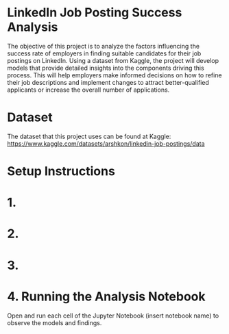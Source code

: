 # LinkedIn Job Posting Success Analysis
The objective of this project is to analyze the factors influencing the success rate of employers in finding suitable candidates for their job postings on LinkedIn. Using a dataset from Kaggle, the project will develop models that provide detailed insights into the components driving this process. This will help employers make informed decisions on how to refine their job descriptions and implement changes to attract better-qualified applicants or increase the overall number of applications.

# Dataset 
The dataset that this project uses can be found at Kaggle: https://www.kaggle.com/datasets/arshkon/linkedin-job-postings/data

# Setup Instructions 

# 1. 

# 2. 

# 3. 

# 4. Running the Analysis Notebook 
Open and run each cell of the Jupyter Notebook (insert notebook name) to observe the models and findings. 
